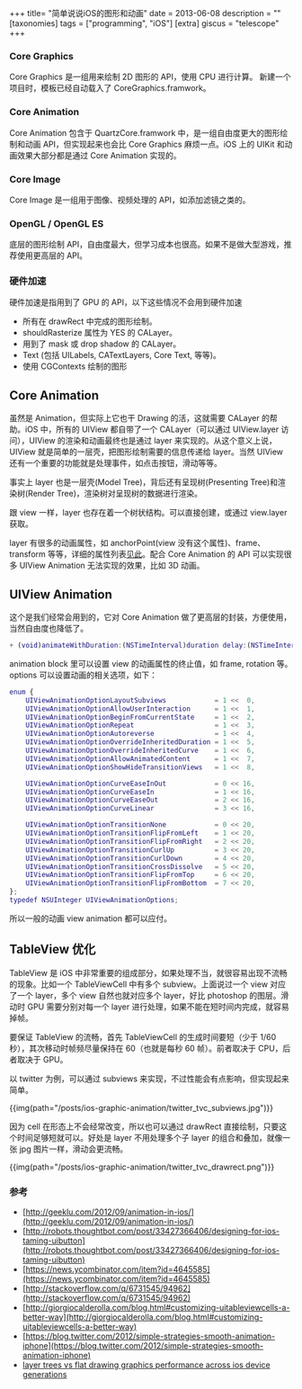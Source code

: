 +++
title= "简单说说iOS的图形和动画"
date = 2013-06-08
description = ""
[taxonomies]
tags = ["programming", "iOS"]
[extra]
giscus = "telescope"
+++

### Core Graphics

Core Graphics 是一组用来绘制 2D 图形的 API，使用 CPU 进行计算。 新建一个项目时，模板已经自动载入了 CoreGraphics.framwork。

### Core Animation

Core Animation 包含于 QuartzCore.framwork 中，是一组自由度更大的图形绘制和动画 API，但实现起来也会比 Core Graphics 麻烦一点。iOS 上的 UIKit 和动画效果大部分都是通过 Core Animation 实现的。

### Core Image

Core Image 是一组用于图像、视频处理的 API，如添加滤镜之类的。

### OpenGL / OpenGL ES

底层的图形绘制 API，自由度最大，但学习成本也很高。如果不是做大型游戏，推荐使用更高层的 API。

### 硬件加速

硬件加速是指用到了 GPU 的 API，以下这些情况不会用到硬件加速

- 所有在 drawRect 中完成的图形绘制。
- shouldRasterize 属性为 YES 的 CALayer。
- 用到了 mask 或 drop shadow 的 CALayer。
- Text (包括 UILabels, CATextLayers, Core Text, 等等)。
- 使用 CGContexts 绘制的图形

## Core Animation

虽然是 Animation，但实际上它也干 Drawing 的活，这就需要 CALayer 的帮助。iOS 中，所有的 UIView 都自带了一个 CALayer（可以通过 UIView.layer 访问），UIView 的渲染和动画最终也是通过 layer 来实现的。从这个意义上说，UIView 就是简单的一层壳，把图形绘制需要的信息传递给 layer。当然 UIView 还有一个重要的功能就是处理事件，如点击按钮，滑动等等。

事实上 layer 也是一层壳(Model Tree)，背后还有呈现树(Presenting Tree)和渲染树(Render Tree)，渲染树对呈现树的数据进行渲染。

跟 view 一样，layer 也存在着一个树状结构。可以直接创建，或通过 view.layer 获取。

layer 有很多的动画属性，如 anchorPoint(view 没有这个属性)、frame、transform 等等，详细的属性列表[见此](http://developer.apple.com/library/ios/#documentation/Cocoa/Conceptual/CoreAnimation_guide/AnimatableProperties/AnimatableProperties.html#//apple_ref/doc/uid/TP40004514-CH11-SW1)。配合 Core Animation 的 API 可以实现很多 UIView Animation 无法实现的效果，比如 3D 动画。

## UIView Animation

这个是我们经常会用到的，它对 Core Animation 做了更高层的封装，方便使用，当然自由度也降低了。

```m
+ (void)animateWithDuration:(NSTimeInterval)duration delay:(NSTimeInterval)delay options:(UIViewAnimationOptions)options animations:(void (^)(void))animations completion:(void (^)(BOOL finished))completion
```

animation block 里可以设置 view 的动画属性的终止值，如 frame, rotation 等。options 可以设置动画的相关选项，如下：

```m
enum {
    UIViewAnimationOptionLayoutSubviews            = 1 <<  0,
    UIViewAnimationOptionAllowUserInteraction      = 1 <<  1,
    UIViewAnimationOptionBeginFromCurrentState     = 1 <<  2,
    UIViewAnimationOptionRepeat                    = 1 <<  3,
    UIViewAnimationOptionAutoreverse               = 1 <<  4,
    UIViewAnimationOptionOverrideInheritedDuration = 1 <<  5,
    UIViewAnimationOptionOverrideInheritedCurve    = 1 <<  6,
    UIViewAnimationOptionAllowAnimatedContent      = 1 <<  7,
    UIViewAnimationOptionShowHideTransitionViews   = 1 <<  8,

    UIViewAnimationOptionCurveEaseInOut            = 0 << 16,
    UIViewAnimationOptionCurveEaseIn               = 1 << 16,
    UIViewAnimationOptionCurveEaseOut              = 2 << 16,
    UIViewAnimationOptionCurveLinear               = 3 << 16,

    UIViewAnimationOptionTransitionNone            = 0 << 20,
    UIViewAnimationOptionTransitionFlipFromLeft    = 1 << 20,
    UIViewAnimationOptionTransitionFlipFromRight   = 2 << 20,
    UIViewAnimationOptionTransitionCurlUp          = 3 << 20,
    UIViewAnimationOptionTransitionCurlDown        = 4 << 20,
    UIViewAnimationOptionTransitionCrossDissolve   = 5 << 20,
    UIViewAnimationOptionTransitionFlipFromTop     = 6 << 20,
    UIViewAnimationOptionTransitionFlipFromBottom  = 7 << 20,
};
typedef NSUInteger UIViewAnimationOptions;
```

所以一般的动画 view animation 都可以应付。

## TableView 优化

TableView 是 iOS 中非常重要的组成部分，如果处理不当，就很容易出现不流畅的现象。比如一个 TableViewCell 中有多个 subview。上面说过一个 view 对应了一个 layer，多个 view 自然也就对应多个 layer，好比 photoshop 的图层。滑动时 GPU 需要分别对每一个 layer 进行处理，如果不能在短时间内完成，就容易掉帧。

要保证 TableView 的流畅，首先 TableViewCell 的生成时间要短（少于 1/60 秒），其次移动时帧频尽量保持在 60（也就是每秒 60 帧）。前者取决于 CPU，后者取决于 GPU。

以 twitter 为例，可以通过 subviews 来实现，不过性能会有点影响，但实现起来简单。

{{img(path="/posts/ios-graphic-animation/twitter_tvc_subviews.jpg")}}

因为 cell 在形态上不会经常改变，所以也可以通过 drawRect 直接绘制，只要这个时间足够短就可以。好处是 layer 不用处理多个子 layer 的组合和叠加，就像一张 jpg 图片一样，滑动会更流畅。

{{img(path="/posts/ios-graphic-animation/twitter_tvc_drawrect.png")}}

### 参考

- [http://geeklu.com/2012/09/animation-in-ios/](http://geeklu.com/2012/09/animation-in-ios/)
- [http://robots.thoughtbot.com/post/33427366406/designing-for-ios-taming-uibutton](http://robots.thoughtbot.com/post/33427366406/designing-for-ios-taming-uibutton)
- [https://news.ycombinator.com/item?id=4645585](https://news.ycombinator.com/item?id=4645585)
- [http://stackoverflow.com/q/6731545/94962](http://stackoverflow.com/q/6731545/94962)
- [http://giorgiocalderolla.com/blog.html#customizing-uitableviewcells-a-better-way](http://giorgiocalderolla.com/blog.html#customizing-uitableviewcells-a-better-way)
- [https://blog.twitter.com/2012/simple-strategies-smooth-animation-iphone](https://blog.twitter.com/2012/simple-strategies-smooth-animation-iphone)
- [layer trees vs flat drawing graphics performance across ios device generations](http://floriankugler.com/blog/2013/5/24/layer-trees-vs-flat-drawing-graphics-performance-across-ios-device-generations)
